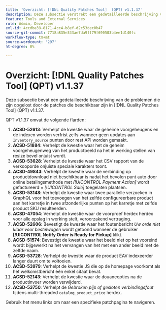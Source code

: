```yaml
---
title: 'Overzicht: [!DNL Quality Patches Tool]  (QPT) v1.1.37'
description: Deze subsectie verstrekt een gedetailleerde beschrijving van de kwesties die door de flarden beschikbaar in  [!DNL Quality Patches Tool]  (QPT) v1.1.37 worden bevestigd.
feature: Tools and External Services
role: Admin, Developer
exl-id: 4ccdba38-8171-4cc4-b8ef-d2c53dec0b47
source-git-commit: 7718a835e343ae7da9ff79f690503b4ee1d140fc
workflow-type: tm+mt
source-wordcount: '297'
ht-degree: 0%

---
```


# Overzicht: [!DNL Quality Patches Tool] (QPT) v1.1.37

Deze subsectie bevat een gedetailleerde beschrijving van de problemen die zijn opgelost door de patches die beschikbaar zijn in [!DNL Quality Patches Tool] (QPT) v1.1.37.

QPT v1.1.37 omvat de volgende flarden:

1. **ACSD-52613**: Verhelpt de kwestie waar de geheime voorgeheugens en de indexen worden verfrist zelfs wanneer geen updates aan `Inventory_source` punten door rest API worden gemaakt.
1. **ACSD-51884**: Verhelpt de kwestie waar het de geheim voorgeheugenweg van het productbeeld na het in werking stellen van resize bevel onjuist wordt.
1. **ACSD-53628**: Verhelpt de kwestie waar het CSV rapport van de verkooporde onjuiste speciale karakters toont.
1. **ACSD-49843**: Verhelpt de kwestie waar de verbinding op productdownload niet beschikbaar is nadat het bevolen punt auto door online betalingsmethode met *[!UICONTROL Payment Action]* wordt gefactureerd = *[!UICONTROL Sale]* toegelaten plaatsen.
1. **ACSD-53148**: Verhelpt de kwestie waar twee parallelle verzoeken in GraphQL voor het toevoegen van het zelfde configureerbare product aan het karretje in twee afzonderlijke punten op het karretje met zelfde product SKU resulteerden.
1. **ACSD-47054**: Verhelpt de kwestie waar de voorproef herdex herdex voor alle opslag in werking stelt, veroorzakend vertraging.
1. **ACSD-52606**: Bevestigt de kwestie waar het foutenbericht *Uw orde niet klaar voor bestelwagen* wordt getoond wanneer de gebruiker **[!UICONTROL Notify Order is Ready for Pickup]** klikt.
1. **ACSD-51574**: Bevestigt de kwestie waar het beeld niet op het vooreind wordt bijgewerkt na het vervangen van het met een ander beeld met de zelfde naam.
1. **ACSD-53728**: Verhelpt de kwestie waar de product EAV indexeerder langer duurt om te voltooien.
1. **ACSD-53979**: Verhelpt de kwestie JS die op de homepage voorkomt als het welkomstbericht één enkel citaat bevat.
1. **ACSD-52143**: Verhelpt de kwestie waar de douaneopties na de productinvoer worden verwijderd.
1. **ACSD-53750**: Verhelpt de *Gebroken pijp of gesloten verbindingsfout* tijdens multi-threaded `catalog_product_price` herdex.

Gebruik het menu links om naar een specifieke patchpagina te navigeren.
